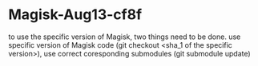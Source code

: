 # Magisk-Aug13-cf8f
to use the specific version of Magisk, two things need to be done. use specific version of Magisk code (git checkout &lt;sha_1 of the specific version>), use correct coresponding submodules (git submodule update)
